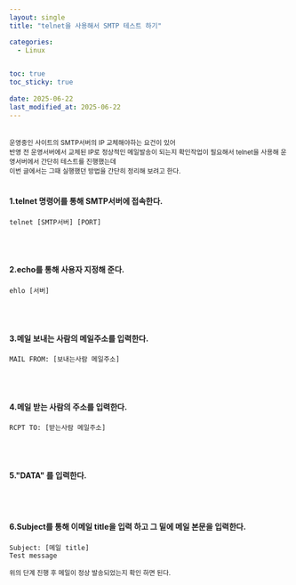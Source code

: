 ```yaml
---
layout: single
title: "telnet을 사용해서 SMTP 테스트 하기"

categories:
  - Linux


toc: true
toc_sticky: true
 
date: 2025-06-22
last_modified_at: 2025-06-22
---
```

<br/>
<small>
운영중인 사이트의 SMTP서버의 IP 교체해야하는 요건이 있어 <br/> 반영 전 운영서버에서 교체된 IP로 정상적인 메일발송이 되는지 확인작업이 필요해서 telnet을 사용해 운영서버에서 간단히 테스트를 진행했는데<br/>
이번 글에서는 그때 실행했던 방법을 간단히 정리해 보려고 한다.
</small>
<br/>
<br/>

#### 1.telnet 명령어를 통해 SMTP서버에 접속한다.

```
telnet [SMTP서버] [PORT]
```
<br/>
<br/>

#### 2.echo를 통해 사용자 지정해 준다.
```
ehlo [서버]
```
<br/>
<br/>

#### 3.메일 보내는 사람의 메일주소를 입력한다.
```
MAIL FROM: [보내는사람 메일주소]
```
<br/>
<br/>

#### 4.메일 받는 사람의 주소를 입력한다.
```
RCPT TO: [받는사람 메일주소]
```
<br/>
<br/>

#### 5."DATA" 를 입력한다.
<br/>
<br/>

#### 6.Subject를 통해 이메일 title을 입력 하고 그 밑에 메일 본문을 입력한다.
```
Subject: [메일 title]
Test message
```
 <small>위의 단계 진행 후 메일이 정상 발송되었는지 확인 하면 된다.</small>



